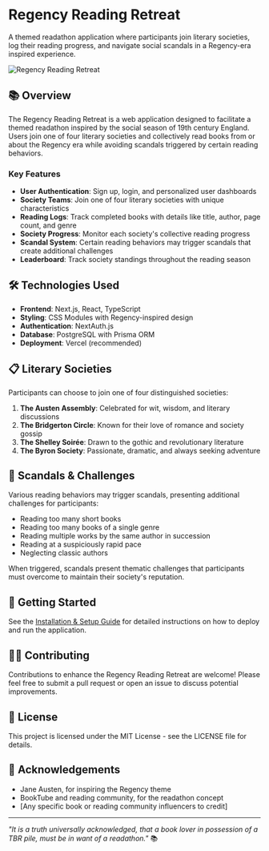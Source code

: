 # Regency Reading Retreat

A themed readathon application where participants join literary societies, log their reading progress, and navigate social scandals in a Regency-era inspired experience.

![Regency Reading Retreat](https://images.unsplash.com/photo-1524578271613-d550eacf6090?ixlib=rb-4.0.3&auto=format&fit=crop&w=1200&q=80)

## 📚 Overview

The Regency Reading Retreat is a web application designed to facilitate a themed readathon inspired by the social season of 19th century England. Users join one of four literary societies and collectively read books from or about the Regency era while avoiding scandals triggered by certain reading behaviors.

### Key Features

- **User Authentication**: Sign up, login, and personalized user dashboards
- **Society Teams**: Join one of four literary societies with unique characteristics
- **Reading Logs**: Track completed books with details like title, author, page count, and genre
- **Society Progress**: Monitor each society's collective reading progress
- **Scandal System**: Certain reading behaviors may trigger scandals that create additional challenges
- **Leaderboard**: Track society standings throughout the reading season

## 🛠️ Technologies Used

- **Frontend**: Next.js, React, TypeScript
- **Styling**: CSS Modules with Regency-inspired design
- **Authentication**: NextAuth.js
- **Database**: PostgreSQL with Prisma ORM
- **Deployment**: Vercel (recommended)

## 📋 Literary Societies

Participants can choose to join one of four distinguished societies:

1. **The Austen Assembly**: Celebrated for wit, wisdom, and literary discussions
2. **The Bridgerton Circle**: Known for their love of romance and society gossip
3. **The Shelley Soirée**: Drawn to the gothic and revolutionary literature
4. **The Byron Society**: Passionate, dramatic, and always seeking adventure

## 🔮 Scandals & Challenges

Various reading behaviors may trigger scandals, presenting additional challenges for participants:

- Reading too many short books
- Reading too many books of a single genre
- Reading multiple works by the same author in succession
- Reading at a suspiciously rapid pace
- Neglecting classic authors

When triggered, scandals present thematic challenges that participants must overcome to maintain their society's reputation.

## 🚀 Getting Started

See the [Installation & Setup Guide](SETUP.md) for detailed instructions on how to deploy and run the application.

## 👩‍💻 Contributing

Contributions to enhance the Regency Reading Retreat are welcome! Please feel free to submit a pull request or open an issue to discuss potential improvements.

## 📝 License

This project is licensed under the MIT License - see the LICENSE file for details.

## 🙏 Acknowledgements

- Jane Austen, for inspiring the Regency theme
- BookTube and reading community, for the readathon concept
- [Any specific book or reading community influencers to credit]

---

*"It is a truth universally acknowledged, that a book lover in possession of a TBR pile, must be in want of a readathon."* 📚